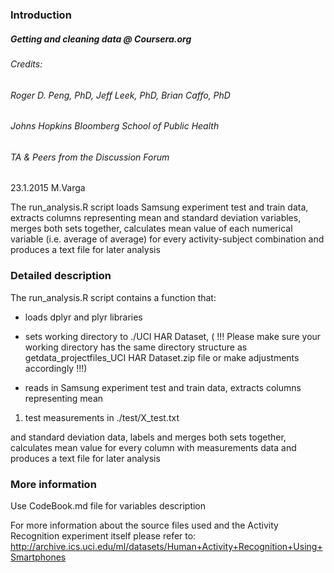 ### Introduction

##### Getting and cleaning data @ Coursera.org
###### Credits: 
###### 		Roger D. Peng, PhD, Jeff Leek, PhD, Brian Caffo, PhD
######          Johns Hopkins Bloomberg School of Public Health
######          TA & Peers from the Discussion Forum 
           
 23.1.2015 M.Varga

 The run_analysis.R script loads Samsung experiment test and train data, extracts columns representing mean 
 and standard deviation variables, merges both sets together, calculates mean value of each numerical 
 variable (i.e. average of average) for every activity-subject combination and produces a text file for later analysis 

### Detailed description

 The run_analysis.R script contains a function that:
   * loads dplyr and plyr libraries
   * sets working directory to ./UCI HAR Dataset, ( !!! Please make sure your working directory has the same directory structure 
as getdata_projectfiles_UCI HAR Dataset.zip file or make adjustments accordingly !!!)
   
   * reads in Samsung experiment test and train data, extracts columns representing mean 
   1. test measurements in ./test/X_test.txt  

 and standard deviation data, labels and merges both sets together, calculates mean value for every 
 column with measurements data and produces a text file for later analysis 

### More information

 Use CodeBook.md file for variables description

 For more information about the source files used and the Activity Recognition experiment itself please refer to: 
 http://archive.ics.uci.edu/ml/datasets/Human+Activity+Recognition+Using+Smartphones

